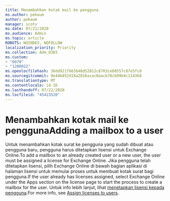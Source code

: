 ```yaml
---
title: Menambahkan kotak mail ke pengguna
ms.author: pebaum
author: pebaum
manager: scotv
ms.date: 07/21/2020
ms.audience: Admin
ms.topic: article
ROBOTS: NOINDEX, NOFOLLOW
localization_priority: Priority
ms.collection: Adm_O365
ms.custom:
- "6070"
- "1200022"
ms.openlocfilehash: 36dd921f663b40d52812c8703ce60557c87e5fc0
ms.sourcegitcommit: 9e44b852d18a2816acac0aacb78cb99b4c114368
ms.translationtype: MT
ms.contentlocale: id-ID
ms.lasthandoff: 07/22/2020
ms.locfileid: "45423520"
---
```

# <a name="adding-a-mailbox-to-a-user"></a><span data-ttu-id="28dbb-102">Menambahkan kotak mail ke pengguna</span><span class="sxs-lookup"><span data-stu-id="28dbb-102">Adding a mailbox to a user</span></span>

<span data-ttu-id="28dbb-103">Untuk menambahkan kotak surat ke pengguna yang sudah dibuat atau pengguna baru, pengguna harus ditetapkan lisensi untuk Exchange Online.</span><span class="sxs-lookup"><span data-stu-id="28dbb-103">To add a mailbox to an already created user or a new user, the user must be assigned a license for Exchange Online.</span></span> <span data-ttu-id="28dbb-104">Jika pengguna telah ditetapkan lisensi, pilih Exchange Online di bawah bagian aplikasi di halaman lisensi untuk memulai proses untuk membuat kotak surat bagi pengguna.</span><span class="sxs-lookup"><span data-stu-id="28dbb-104">If the user already has licenses assigned, select Exchange Online under the Apps section on the license page to start the process to create a mailbox for the user.</span></span> <span data-ttu-id="28dbb-105">Untuk info lebih lanjut, lihat [menetapkan lisensi kepada pengguna](https://docs.microsoft.com/microsoft-365/admin/manage/assign-licenses-to-users).</span><span class="sxs-lookup"><span data-stu-id="28dbb-105">For more info, see [Assign licenses to users](https://docs.microsoft.com/microsoft-365/admin/manage/assign-licenses-to-users).</span></span>